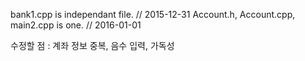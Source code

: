 bank1.cpp is independant file.   // 2015-12-31
Account.h, Account.cpp, main2.cpp is one.   // 2016-01-01

수정할 점 : 계좌 정보 중복, 음수 입력, 가독성
